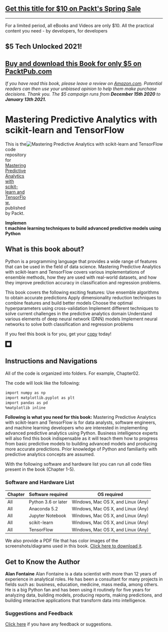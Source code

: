 ## [Get this title for $10 on Packt's Spring Sale](https://www.packt.com/B11941?utm_source=github&utm_medium=packt-github-repo&utm_campaign=spring_10_dollar_2022)
-----
For a limited period, all eBooks and Videos are only $10. All the practical content you need \- by developers, for developers

## $5 Tech Unlocked 2021!
[Buy and download this Book for only $5 on PacktPub.com](https://www.packtpub.com/product/mastering-predictive-analytics-with-scikit-learn-and-tensorflow/9781789617740)
-----
*If you have read this book, please leave a review on [Amazon.com](https://www.amazon.com/gp/product/178961774X).     Potential readers can then use your unbiased opinion to help them make purchase decisions. Thank you. The $5 campaign         runs from __December 15th 2020__ to __January 13th 2021.__*

# Mastering Predictive Analytics with scikit-learn and TensorFlow

<a href="https://www.packtpub.com/big-data-and-business-intelligence/mastering-predictive-analytics-scikit-learn-and-tensorflow?utm_source=github&utm_medium=repository&utm_campaign=9781789617740 "><img src="https://d255esdrn735hr.cloudfront.net/sites/default/files/imagecache/ppv4_main_book_cover/B11941.png" alt="Mastering Predictive Analytics with scikit-learn and TensorFlow" height="256px" align="right"></a>

This is the code repository for [Mastering Predictive Analytics with scikit-learn and TensorFlow](https://www.packtpub.com/big-data-and-business-intelligence/mastering-predictive-analytics-scikit-learn-and-tensorflow?utm_source=github&utm_medium=repository&utm_campaign=9781789617740 ), published by Packt.

**Implement machine learning techniques to build advanced predictive models using Python**

## What is this book about?
Python is a programming language that provides a wide range of features that can be used in the field of data science. Mastering Predictive Analytics with scikit-learn and TensorFlow covers various implementations of ensemble methods, how they are used with real-world datasets, and how they improve prediction accuracy in classification and regression problems.

This book covers the following exciting features:
Use ensemble algorithms to obtain accurate predictions 
Apply dimensionality reduction techniques to combine features and build better models 
Choose the optimal hyperparameters using cross-validation 
Implement different techniques to solve current challenges in the predictive analytics domain 
Understand various elements of deep neural network (DNN) models 
Implement neural networks to solve both classification and regression problems 

If you feel this book is for you, get your [copy](https://www.amazon.com/dp/978-1-78961-774-0) today!

<a href="https://www.packtpub.com/?utm_source=github&utm_medium=banner&utm_campaign=GitHubBanner"><img src="https://raw.githubusercontent.com/PacktPublishing/GitHub/master/GitHub.png" 
alt="https://www.packtpub.com/" border="5" /></a>

## Instructions and Navigations
All of the code is organized into folders. For example, Chapter02.

The code will look like the following:
```
import numpy as np
import matplotlib.pyplot as plt
import pandas as pd
%matplotlib inline
```

**Following is what you need for this book:**
Mastering Predictive Analytics with scikit-learn and TensorFlow is for data analysts, software engineers, and machine learning developers who are interested in implementing advanced predictive analytics using Python. Business intelligence experts will also find this book indispensable as it will teach them how to progress from basic predictive models to building advanced models and producing more accurate predictions. Prior knowledge of Python and familiarity with predictive analytics concepts are assumed.

With the following software and hardware list you can run all code files present in the book (Chapter 1-5).
### Software and Hardware List
| Chapter | Software required | OS required |
| -------- | ------------------------------------ | ----------------------------------- |
| All | Python 3.6 or later | Windows, Mac OS X, and Linux (Any) |
| All | Anaconda 5.2 | Windows, Mac OS X, and Linux (Any) |
| All | Jupyter Notebook | Windows, Mac OS X, and Linux (Any) |
| All | scikit-learn | Windows, Mac OS X, and Linux (Any) |
| All | TensorFlow | Windows, Mac OS X, and Linux (Any) |

We also provide a PDF file that has color images of the screenshots/diagrams used in this book. [Click here to download it](https://www.packtpub.com/sites/default/files/downloads/9781789617740_ColorImages.pdf).


## Get to Know the Author
**Alan Fontaine**
Alan Fontaine is a data scientist with more than 12 years of experience in analytical roles. He has been a consultant for many projects in fields such as: business, education, medicine, mass media, among others. He is a big Python fan and has been using it routinely for five years for analyzing data, building models, producing reports, making predictions, and building interactive applications that transform data into intelligence.



### Suggestions and Feedback
[Click here](https://docs.google.com/forms/d/e/1FAIpQLSdy7dATC6QmEL81FIUuymZ0Wy9vH1jHkvpY57OiMeKGqib_Ow/viewform) if you have any feedback or suggestions.


